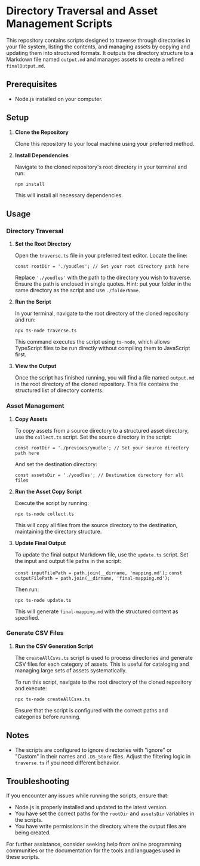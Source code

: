 # Directory Traversal and Asset Management Scripts

This repository contains scripts designed to traverse through directories in your file system, listing the contents, and managing assets by copying and updating them into structured formats. It outputs the directory structure to a Markdown file named `output.md` and manages assets to create a refined `finalOutput.md`.

## Prerequisites

- Node.js installed on your computer.

## Setup

1. **Clone the Repository**

   Clone this repository to your local machine using your preferred method.

2. **Install Dependencies**

   Navigate to the cloned repository's root directory in your terminal and run:

   `npm install`

   This will install all necessary dependencies.

## Usage

### Directory Traversal

1. **Set the Root Directory**

   Open the `traverse.ts` file in your preferred text editor. Locate the line:

   `const rootDir = './youdles'; // Set your root directory path here`

   Replace `'./youdles'` with the path to the directory you wish to traverse. Ensure the path is enclosed in single quotes. 
   Hint: put your folder in the same directory as the script and use `./folderName`.

2. **Run the Script**

   In your terminal, navigate to the root directory of the cloned repository and run:

   `npx ts-node traverse.ts`

   This command executes the script using `ts-node`, which allows TypeScript files to be run directly without compiling them to JavaScript first.

3. **View the Output**

   Once the script has finished running, you will find a file named `output.md` in the root directory of the cloned repository. This file contains the structured list of directory contents.

### Asset Management

1. **Copy Assets**

   To copy assets from a source directory to a structured asset directory, use the `collect.ts` script. Set the source directory in the script:

   `const rootDir = './previous/youdle'; // Set your source directory path here`

   And set the destination directory:

   `const assetsDir = './youdles'; // Destination directory for all files`

2. **Run the Asset Copy Script**

   Execute the script by running:

   `npx ts-node collect.ts`

   This will copy all files from the source directory to the destination, maintaining the directory structure.

3. **Update Final Output**

   To update the final output Markdown file, use the `update.ts` script. Set the input and output file paths in the script:

   `const inputFilePath = path.join(__dirname, 'mapping.md');`
   `const outputFilePath = path.join(__dirname, 'final-mapping.md');`

   Then run:

   `npx ts-node update.ts`

   This will generate `final-mapping.md` with the structured content as specified.

### Generate CSV Files

1. **Run the CSV Generation Script**

   The `createAllCsvs.ts` script is used to process directories and generate CSV files for each category of assets. This is useful for cataloging and managing large sets of assets systematically.

   To run this script, navigate to the root directory of the cloned repository and execute:

   `npx ts-node createAllCsvs.ts`

   Ensure that the script is configured with the correct paths and categories before running.

## Notes

- The scripts are configured to ignore directories with "ignore" or "Custom" in their names and `.DS_Store` files. Adjust the filtering logic in `traverse.ts` if you need different behavior.

## Troubleshooting

If you encounter any issues while running the scripts, ensure that:

- Node.js is properly installed and updated to the latest version.
- You have set the correct paths for the `rootDir` and `assetsDir` variables in the scripts.
- You have write permissions in the directory where the output files are being created.

For further assistance, consider seeking help from online programming communities or the documentation for the tools and languages used in these scripts.